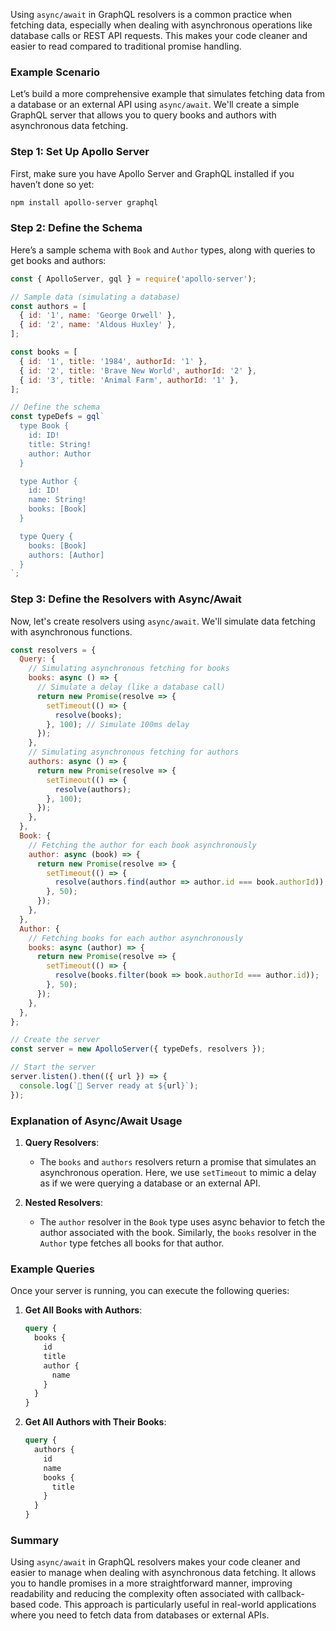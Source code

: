 Using `async/await` in GraphQL resolvers is a common practice when fetching data, especially when dealing with asynchronous operations like database calls or REST API requests. This makes your code cleaner and easier to read compared to traditional promise handling.

### Example Scenario

Let’s build a more comprehensive example that simulates fetching data from a database or an external API using `async/await`. We'll create a simple GraphQL server that allows you to query books and authors with asynchronous data fetching.

### Step 1: Set Up Apollo Server

First, make sure you have Apollo Server and GraphQL installed if you haven’t done so yet:

```bash
npm install apollo-server graphql
```

### Step 2: Define the Schema

Here’s a sample schema with `Book` and `Author` types, along with queries to get books and authors:

```javascript
const { ApolloServer, gql } = require('apollo-server');

// Sample data (simulating a database)
const authors = [
  { id: '1', name: 'George Orwell' },
  { id: '2', name: 'Aldous Huxley' },
];

const books = [
  { id: '1', title: '1984', authorId: '1' },
  { id: '2', title: 'Brave New World', authorId: '2' },
  { id: '3', title: 'Animal Farm', authorId: '1' },
];

// Define the schema
const typeDefs = gql`
  type Book {
    id: ID!
    title: String!
    author: Author
  }

  type Author {
    id: ID!
    name: String!
    books: [Book]
  }

  type Query {
    books: [Book]
    authors: [Author]
  }
`;
```

### Step 3: Define the Resolvers with Async/Await

Now, let's create resolvers using `async/await`. We'll simulate data fetching with asynchronous functions.

```javascript
const resolvers = {
  Query: {
    // Simulating asynchronous fetching for books
    books: async () => {
      // Simulate a delay (like a database call)
      return new Promise(resolve => {
        setTimeout(() => {
          resolve(books);
        }, 100); // Simulate 100ms delay
      });
    },
    // Simulating asynchronous fetching for authors
    authors: async () => {
      return new Promise(resolve => {
        setTimeout(() => {
          resolve(authors);
        }, 100);
      });
    },
  },
  Book: {
    // Fetching the author for each book asynchronously
    author: async (book) => {
      return new Promise(resolve => {
        setTimeout(() => {
          resolve(authors.find(author => author.id === book.authorId));
        }, 50);
      });
    },
  },
  Author: {
    // Fetching books for each author asynchronously
    books: async (author) => {
      return new Promise(resolve => {
        setTimeout(() => {
          resolve(books.filter(book => book.authorId === author.id));
        }, 50);
      });
    },
  },
};

// Create the server
const server = new ApolloServer({ typeDefs, resolvers });

// Start the server
server.listen().then(({ url }) => {
  console.log(`🚀 Server ready at ${url}`);
});
```

### Explanation of Async/Await Usage

1. **Query Resolvers**:
   - The `books` and `authors` resolvers return a promise that simulates an asynchronous operation. Here, we use `setTimeout` to mimic a delay as if we were querying a database or an external API.

2. **Nested Resolvers**:
   - The `author` resolver in the `Book` type uses async behavior to fetch the author associated with the book. Similarly, the `books` resolver in the `Author` type fetches all books for that author.

### Example Queries

Once your server is running, you can execute the following queries:

1. **Get All Books with Authors**:
   ```graphql
   query {
     books {
       id
       title
       author {
         name
       }
     }
   }
   ```

2. **Get All Authors with Their Books**:
   ```graphql
   query {
     authors {
       id
       name
       books {
         title
       }
     }
   }
   ```

### Summary

Using `async/await` in GraphQL resolvers makes your code cleaner and easier to manage when dealing with asynchronous data fetching. It allows you to handle promises in a more straightforward manner, improving readability and reducing the complexity often associated with callback-based code. This approach is particularly useful in real-world applications where you need to fetch data from databases or external APIs.